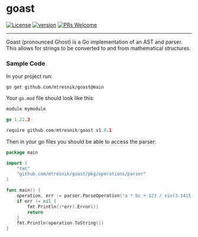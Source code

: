 # goast
[![License](https://img.shields.io/badge/License-Apache_2.0-blue.svg)](https://github.com/mtresnik/goast/blob/main/LICENSE)
[![version](https://img.shields.io/badge/version-1.0.1-blue)](https://github.com/mtresnik/goast/releases/tag/v1.0.1)
[![PRs Welcome](https://img.shields.io/badge/PRs-welcome-green.svg?style=flat-square)](https://makeapullrequest.com)
<hr>

Goast (pronounced Ghost) is a Go implementation of an AST and parser. This allows for strings to be converted to and from mathematical structures.


### Sample Code

In your project run:
```
go get github.com/mtresnik/goast@main
```

Your `go.mod` file should look like this:
```go 
module mymodule

go 1.22.3

require github.com/mtresnik/goast v1.0.1
```


Then in your go files you should be able to access the parser:
```go 
package main

import (
	"fmt"
	"github.com/mtresnik/goast/pkg/operations/parser"
)

func main() {
	operation, err := parser.ParseOperation("a * bc + 123 / sin(3.1415 * n) ^ log_(2, 8) - e")
	if err != nil {
		fmt.Println((*err).Error())
		return
	}
	fmt.Println(operation.ToString())
}
```